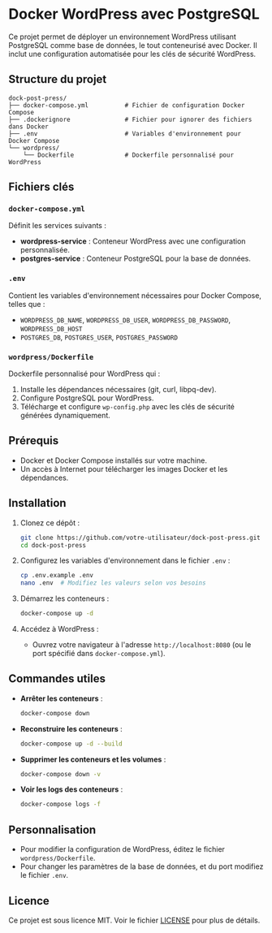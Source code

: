 # Docker WordPress avec PostgreSQL

Ce projet permet de déployer un environnement WordPress utilisant PostgreSQL comme base de données, le tout conteneurisé avec Docker. Il inclut une configuration automatisée pour les clés de sécurité WordPress.

## Structure du projet

```
dock-post-press/
├── docker-compose.yml          # Fichier de configuration Docker Compose
├── .dockerignore               # Fichier pour ignorer des fichiers dans Docker
├── .env                        # Variables d'environnement pour Docker Compose
└── wordpress/
    └── Dockerfile              # Dockerfile personnalisé pour WordPress
```

## Fichiers clés

### `docker-compose.yml`
Définit les services suivants :
- **wordpress-service** : Conteneur WordPress avec une configuration personnalisée.
- **postgres-service** : Conteneur PostgreSQL pour la base de données.

### `.env`
Contient les variables d'environnement nécessaires pour Docker Compose, telles que :
- `WORDPRESS_DB_NAME`, `WORDPRESS_DB_USER`, `WORDPRESS_DB_PASSWORD`, `WORDPRESS_DB_HOST`
- `POSTGRES_DB`, `POSTGRES_USER`, `POSTGRES_PASSWORD`

### `wordpress/Dockerfile`
Dockerfile personnalisé pour WordPress qui :
1. Installe les dépendances nécessaires (git, curl, libpq-dev).
2. Configure PostgreSQL pour WordPress.
3. Télécharge et configure `wp-config.php` avec les clés de sécurité générées dynamiquement.

## Prérequis

- Docker et Docker Compose installés sur votre machine.
- Un accès à Internet pour télécharger les images Docker et les dépendances.

## Installation

1. Clonez ce dépôt :
   ```bash
   git clone https://github.com/votre-utilisateur/dock-post-press.git
   cd dock-post-press
   ```

2. Configurez les variables d'environnement dans le fichier `.env` :
   ```bash
   cp .env.example .env
   nano .env  # Modifiez les valeurs selon vos besoins
   ```

3. Démarrez les conteneurs :
   ```bash
   docker-compose up -d
   ```

4. Accédez à WordPress :
   - Ouvrez votre navigateur à l'adresse `http://localhost:8080` (ou le port spécifié dans `docker-compose.yml`).

## Commandes utiles

- **Arrêter les conteneurs** :
  ```bash
  docker-compose down
  ```

- **Reconstruire les conteneurs** :
  ```bash
  docker-compose up -d --build
  ```

- **Supprimer les conteneurs et les volumes** :
  ```bash
  docker-compose down -v
  ```

- **Voir les logs des conteneurs** :
  ```bash
  docker-compose logs -f
  ```

## Personnalisation

- Pour modifier la configuration de WordPress, éditez le fichier `wordpress/Dockerfile`.
- Pour changer les paramètres de la base de données, et du port modifiez le fichier `.env`.

## Licence
Ce projet est sous licence MIT. Voir le fichier [LICENSE](LICENSE) pour plus de détails.
